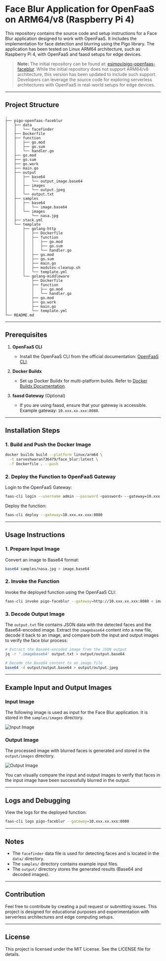 # Face Blur Application for OpenFaaS on ARM64/v8 (Raspberry Pi 4)
This repository contains the source code and setup instructions for a Face Blur application designed to work with OpenFaaS. It includes the implementation for face detection and blurring using the Pigo library. The application has been tested on Linux ARM64 architecture, such as Raspberry Pi 4, with OpenFaaS and faasd setups for edge devices.

> **Note:** The initial repository can be found at: [esimov/pigo-openfaas-faceblur](https://github.com/esimov/pigo-openfaas-faceblur). While the initial repository does not support ARM64/v8 architecture, this version has been updated to include such support. Developers can leverage the source code for exploring serverless architectures with OpenFaaS in real-world setups for edge devices.

---

## Project Structure

```
.
├── pigo-openfaas-faceblur
│   ├── data
│   │   └── facefinder
│   ├── Dockerfile
│   ├── function
│   │   ├── go.mod
│   │   ├── go.sum
│   │   └── handler.go
│   ├── go.mod
│   ├── go.sum
│   ├── go.work
│   ├── main.go
│   ├── output
│   │   ├── base64
│   │   │   └── output_image.base64
│   │   ├── images
│   │   │   └── output.jpeg
│   │   └── output.txt
│   ├── samples
│   │   ├── base64
│   │   │   └── image.base64
│   │   └── images
│   │       └── nasa.jpg
│   ├── stack.yml
│   └── template
│       ├── golang-http
│       │   ├── Dockerfile
│       │   ├── function
│       │   │   ├── go.mod
│       │   │   ├── go.sum
│       │   │   └── handler.go
│       │   ├── go.mod
│       │   ├── go.sum
│       │   ├── main.go
│       │   ├── modules-cleanup.sh
│       │   └── template.yml
│       └── golang-middleware
│           ├── Dockerfile
│           ├── function
│           │   ├── go.mod
│           │   └── handler.go
│           ├── go.mod
│           ├── go.work
│           ├── main.go
│           └── template.yml
└── README.md
```

---

## Prerequisites

1. **OpenFaaS CLI**

   - Install the OpenFaaS CLI from the official documentation: [OpenFaaS CLI](https://docs.openfaas.com/cli/install/).

2. **Docker Buildx**

   - Set up Docker Buildx for multi-platform builds. Refer to [Docker Buildx Documentation](https://docs.docker.com/buildx/working-with-buildx/).

3. **faasd Gateway** (Optional)

   - If you are using faasd, ensure that your gateway is accessible. Example gateway: `10.xxx.xx.xxx:8080`.

---

## Installation Steps

### 1. Build and Push the Docker Image

```bash
docker buildx build --platform linux/arm64 \
  -t sarveshwaran736479/face_blur:latest \
  -f Dockerfile . --push
```

### 2. Deploy the Function to OpenFaaS Gateway

Login to the OpenFaaS Gateway:

```bash
faas-cli login --username admin --password <password> --gateway=10.xxx.xx.xxx:8080
```

Deploy the function:

```bash
faas-cli deploy --gateway=10.xxx.xx.xxx:8080
```

---

## Usage Instructions

### 1. Prepare Input Image

Convert an image to Base64 format:

```bash
base64 samples/nasa.jpg > image.base64
```

### 2. Invoke the Function

Invoke the deployed function using the OpenFaaS CLI:

```bash
faas-cli invoke pigo-faceblur --gateway=http://10.xxx.xx.xxx:8080 < image.base64 > output.txt
```

### 3. Decode Output Image

The `output.txt` file contains JSON data with the detected faces and the Base64-encoded image. Extract the `imagebase64` content into a new file, decode it back to an image, and compare both the input and output images to verify the face blur process:

```bash
# Extract the Base64-encoded image from the JSON output
jq -r '.imagebase64' output.txt > output/output.base64

# Decode the Base64 content to an image file
base64 -d output/output.base64 > output/output.jpeg
```

---

## Example Input and Output Images

### Input Image

The following image is used as input for the Face Blur application. It is stored in the `samples/images` directory.

![Input Image](pigo-openfaas-faceblur/samples/images/nasa.jpg)

### Output Image

The processed image with blurred faces is generated and stored in the `output/images` directory.

![Output Image](pigo-openfaas-faceblur/output/images/output.jpeg)

You can visually compare the input and output images to verify that faces in the input image have been successfully blurred in the output.

---

## Logs and Debugging

View the logs for the deployed function:

```bash
faas-cli logs pigo-faceblur --gateway=10.xxx.xx.xxx:8080
```

---

## Notes

- The `facefinder` data file is used for detecting faces and is located in the `data/` directory.
- The `samples/` directory contains example input files.
- The `output/` directory stores the generated results (Base64 and decoded images).


---

## Contribution

Feel free to contribute by creating a pull request or submitting issues. This project is designed for educational purposes and experimentation with serverless architectures and edge computing setups.

---

## License

This project is licensed under the MIT License. See the LICENSE file for details.

